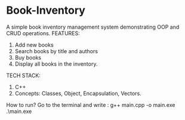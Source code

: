 # Book-Inventory
A simple book inventory management system demonstrating OOP and CRUD operations.
FEATURES:
1. Add new books
2. Search books by title and authors
3. Buy books
4. Display all books in the inventory.

TECH STACK:
1. C++
2. Concepts: Classes, Object, Encapsulation, Vectors.

How to run? 
Go to the terminal and write : 
g++ main.cpp -o main.exe
.\main.exe


